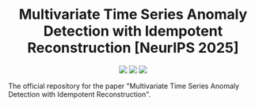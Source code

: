 <h1 align="center">Multivariate Time Series Anomaly Detection with Idempotent Reconstruction [NeurIPS 2025]</h1>

<p align="center"> 
  <a><img src="https://img.shields.io/github/license/ProEcho1/Idempotent-Generation-for-Anomaly-Detection-IGAD"></a>
  <a><img src="https://img.shields.io/github/last-commit/ProEcho1/Idempotent-Generation-for-Anomaly-Detection-IGAD"></a>
  <a><img src="https://img.shields.io/badge/Python-3.8.13-red"></a>
</p> 

The official repository for the paper "Multivariate Time Series Anomaly Detection with Idempotent Reconstruction".
